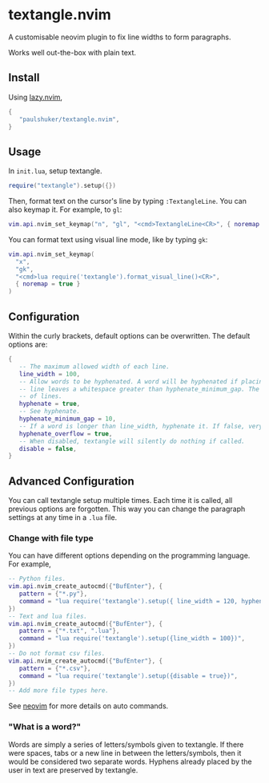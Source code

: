 # textangle.nvim

A customisable neovim plugin to fix line widths to form paragraphs.

Works well out-the-box with plain text.

<!-- It can be [configured](#configuration) to work with single-line code comments. -->

## Install

Using [lazy.nvim](https://github.com/folke/lazy.nvim),

```lua
{
   "paulshuker/textangle.nvim",
}
```

## Usage

In `init.lua`, setup textangle.

```lua
require("textangle").setup({})
```

Then, format text on the cursor's line by typing `:TextangleLine`. You can also keymap it. For
example, to `gl`:

```lua
vim.api.nvim_set_keymap("n", "gl", "<cmd>TextangleLine<CR>", { noremap = true })
```

You can format text using visual line mode, like by typing `gk`:

```lua
vim.api.nvim_set_keymap(
  "x",
  "gk",
  "<cmd>lua require('textangle').format_visual_line()<CR>",
  { noremap = true }
)
```

## Configuration

Within the curly brackets, default options can be overwritten. The default options are:

```lua
{
   -- The maximum allowed width of each line.
   line_width = 100,
   -- Allow words to be hyphenated. A word will be hyphenated if placing the entire word on the next
   -- line leaves a whitespace greater than hyphenate_minimum_gap. The hyphen is placed at the end
   -- of lines.
   hyphenate = true,
   -- See hyphenate.
   hyphenate_minimum_gap = 10,
   -- If a word is longer than line_width, hyphenate it. If false, very large words could overflow.
   hyphenate_overflow = true,
   -- When disabled, textangle will silently do nothing if called.
   disable = false,
}
```

## Advanced Configuration

You can call textangle setup multiple times. Each time it is called, all previous options are
forgotten. This way you can change the paragraph settings at any time in a `.lua` file.

### Change with file type

You can have different options depending on the programming language. For example,

```lua
-- Python files.
vim.api.nvim_create_autocmd({"BufEnter"}, {
   pattern = {"*.py"},
   command = "lua require('textangle').setup({ line_width = 120, hyphenate = false })",
})
-- Text and lua files.
vim.api.nvim_create_autocmd({"BufEnter"}, {
   pattern = {"*.txt", ".lua"},
   command = "lua require('textangle').setup({line_width = 100})",
})
-- Do not format csv files.
vim.api.nvim_create_autocmd({"BufEnter"}, {
   pattern = {"*.csv"},
   command = "lua require('textangle').setup({disable = true})",
})
-- Add more file types here.
```

See [neovim](https://neovim.io/doc/user/autocmd.html) for more details on auto commands.

### "What is a word?"

Words are simply a series of letters/symbols given to textangle. If there were spaces, tabs or a new
line in between the letters/symbols, then it would be considered two separate words. Hyphens already
placed by the user in text are preserved by textangle.


